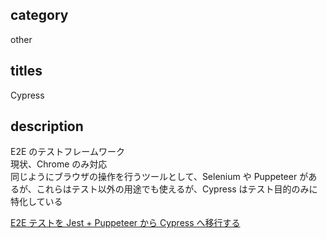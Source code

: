 ## category

other

## titles

Cypress

## description

E2E のテストフレームワーク  
現状、Chrome のみ対応  
同じようにブラウザの操作を行うツールとして、Selenium や Puppeteer があるが、これらはテスト以外の用途でも使えるが、Cypress はテスト目的のみに特化している

<a href="https://kurosame-th.hatenadiary.com/entry/2019/02/14/160041" target="_blank">E2E テストを Jest + Puppeteer から Cypress へ移行する</a>
